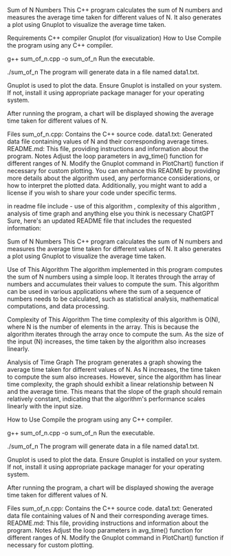 Sum of N Numbers
This C++ program calculates the sum of N numbers and measures the average time taken for different values of N. It also generates a plot using Gnuplot to visualize the average time taken.

Requirements
C++ compiler
Gnuplot (for visualization)
How to Use
Compile the program using any C++ compiler.


g++ sum_of_n.cpp -o sum_of_n
Run the executable.


./sum_of_n
The program will generate data in a file named data1.txt.

Gnuplot is used to plot the data. Ensure Gnuplot is installed on your system. If not, install it using appropriate package manager for your operating system.

After running the program, a chart will be displayed showing the average time taken for different values of N.

Files
sum_of_n.cpp: Contains the C++ source code.
data1.txt: Generated data file containing values of N and their corresponding average times.
README.md: This file, providing instructions and information about the program.
Notes
Adjust the loop parameters in avg_time() function for different ranges of N.
Modify the Gnuplot command in PlotChart() function if necessary for custom plotting.
You can enhance this README by providing more details about the algorithm used, any performance considerations, or how to interpret the plotted data. Additionally, you might want to add a license if you wish to share your code under specific terms.


in readme file include - use of this algorithm , complexity of this algorithm , analysis of time graph and anything else you think is necessary 
ChatGPT
Sure, here's an updated README file that includes the requested information:

Sum of N Numbers
This C++ program calculates the sum of N numbers and measures the average time taken for different values of N. It also generates a plot using Gnuplot to visualize the average time taken.

Use of This Algorithm
The algorithm implemented in this program computes the sum of N numbers using a simple loop. It iterates through the array of numbers and accumulates their values to compute the sum. This algorithm can be used in various applications where the sum of a sequence of numbers needs to be calculated, such as statistical analysis, mathematical computations, and data processing.

Complexity of This Algorithm
The time complexity of this algorithm is O(N), where N is the number of elements in the array. This is because the algorithm iterates through the array once to compute the sum. As the size of the input (N) increases, the time taken by the algorithm also increases linearly.

Analysis of Time Graph
The program generates a graph showing the average time taken for different values of N. As N increases, the time taken to compute the sum also increases. However, since the algorithm has linear time complexity, the graph should exhibit a linear relationship between N and the average time. This means that the slope of the graph should remain relatively constant, indicating that the algorithm's performance scales linearly with the input size.

How to Use
Compile the program using any C++ compiler.


g++ sum_of_n.cpp -o sum_of_n
Run the executable.

./sum_of_n
The program will generate data in a file named data1.txt.

Gnuplot is used to plot the data. Ensure Gnuplot is installed on your system. If not, install it using appropriate package manager for your operating system.

After running the program, a chart will be displayed showing the average time taken for different values of N.

Files
sum_of_n.cpp: Contains the C++ source code.
data1.txt: Generated data file containing values of N and their corresponding average times.
README.md: This file, providing instructions and information about the program.
Notes
Adjust the loop parameters in avg_time() function for different ranges of N.
Modify the Gnuplot command in PlotChart() function if necessary for custom plotting.
